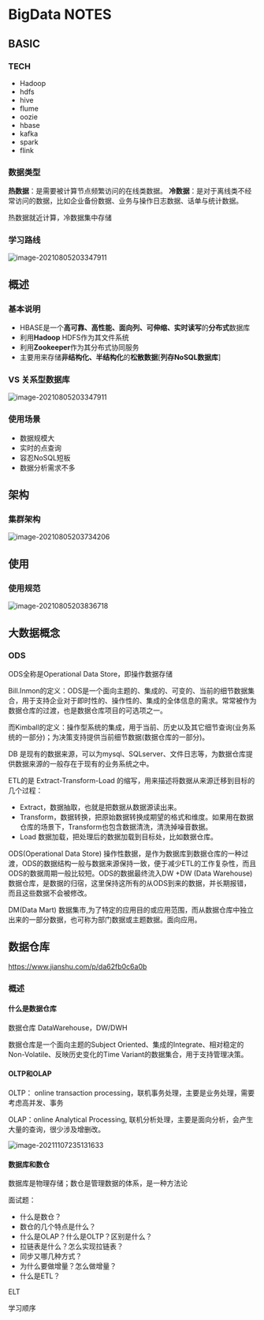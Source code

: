 # BigData NOTES

## BASIC

### TECH

- Hadoop
- hdfs
- hive
- flume
- oozie
- hbase
- kafka
- spark
- flink

### 数据类型

**热数据**：是需要被计算节点频繁访问的在线类数据。
**冷数据**：是对于离线类不经常访问的数据，比如企业备份数据、业务与操作日志数据、话单与统计数据。

热数据就近计算，冷数据集中存储







### 学习路线

![image-20210805203347911](HBaseNotes.assets/bigData.jpg)

## 概述

### 基本说明

- HBASE是一个**高可靠、高性能、面向列、可伸缩、实时读写**的**分布式**数据库
- 利用**Hadoop** HDFS作为其文件系统
- 利用**Zookeeper**作为其分布式协同服务
- 主要用来存储**非结构化、半结构化**的**松散数据**[**列存NoSQL数据库**]

### VS 关系型数据库

![image-20210805203347911](HBaseNotes.assets/image-20210805203347911.png)



### 使用场景

- 数据规模大
- 实时的点查询
- 容忍NoSQL短板
- 数据分析需求不多



## 架构

### 集群架构

![image-20210805203734206](HBaseNotes.assets/image-20210805203734206.png)







## 使用

### 使用规范

![image-20210805203836718](HBaseNotes.assets/image-20210805203836718.png)





## 大数据概念

### ODS

ODS全称是Operational Data Store，即操作数据存储

Bill.Inmon的定义：ODS是一个面向主题的、集成的、可变的、当前的细节数据集合，用于支持企业对于即时性的、操作性的、集成的全体信息的需求。常常被作为数据仓库的过渡，也是数据仓库项目的可选项之一。

而Kimball的定义：操作型系统的集成，用于当前、历史以及其它细节查询(业务系统的一部分)；为决策支持提供当前细节数据(数据仓库的一部分)。



DB 是现有的数据来源，可以为mysql、SQLserver、文件日志等，为数据仓库提供数据来源的一般存在于现有的业务系统之中。

ETL的是 Extract-Transform-Load 的缩写，用来描述将数据从来源迁移到目标的几个过程：

- Extract，数据抽取，也就是把数据从数据源读出来。
- Transform，数据转换，把原始数据转换成期望的格式和维度。如果用在数据仓库的场景下，Transform也包含数据清洗，清洗掉噪音数据。
- Load  数据加载，把处理后的数据加载到目标处，比如数据仓库。

ODS(Operational Data Store) 操作性数据，是作为数据库到数据仓库的一种过渡，ODS的数据结构一般与数据来源保持一致，便于减少ETL的工作复杂性，而且ODS的数据周期一般比较短。ODS的数据最终流入DW
 +DW (Data Warehouse)数据仓库，是数据的归宿，这里保持这所有的从ODS到来的数据，并长期报错，而且这些数据不会被修改。

DM(Data Mart) 数据集市,为了特定的应用目的或应用范围，而从数据仓库中独立出来的一部分数据，也可称为部门数据或主题数据。面向应用。



## 数据仓库

https://www.jianshu.com/p/da62fb0c6a0b

### 概述

#### 什么是数据仓库

数据仓库 DataWarehouse，DW/DWH

数据仓库是一个面向主题的Subject Oriented、集成的Integrate、相对稳定的Non-Volatile、反映历史变化的Time Variant的数据集合，用于支持管理决策。

#### OLTP和OLAP

OLTP： online transaction processing，联机事务处理，主要是业务处理，需要考虑高并发、事务

OLAP：online Analytical Processing, 联机分析处理，主要是面向分析，会产生大量的查询，很少涉及增删改。

![image-20211107235131633](BigDataNotes.assets/image-20211107235131633.png)

#### 数据库和数仓

数据库是物理存储；数仓是管理数据的体系，是一种方法论





































面试题：

- 什么是数仓？
- 数仓的几个特点是什么？
- 什么是OLAP？什么是OLTP？区别是什么？
- 拉链表是什么？怎么实现拉链表？
- 同步又哪几种方式？
- 为什么要做增量？怎么做增量？
- 什么是ETL？





ELT







学习顺序


